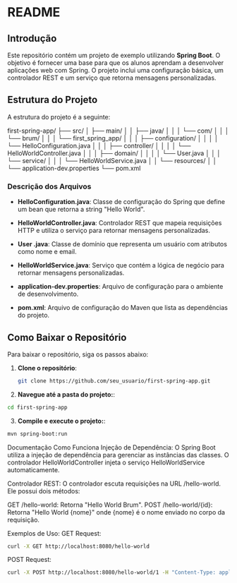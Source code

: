 # README

## Introdução

Este repositório contém um projeto de exemplo utilizando **Spring Boot**. O objetivo é fornecer uma base para que os alunos aprendam a desenvolver aplicações web com Spring. O projeto inclui uma configuração básica, um controlador REST e um serviço que retorna mensagens personalizadas.

## Estrutura do Projeto

A estrutura do projeto é a seguinte:

first-spring-app/
├── src/
│   ├── main/
│   │   ├── java/
│   │   │   └── com/
│   │   │       └── brum/
│   │   │           └── first_spring_app/
│   │   │               ├── configuration/
│   │   │               │   └── HelloConfiguration.java
│   │   │               ├── controller/
│   │   │               │   └── HelloWorldController.java
│   │   │               ├── domain/
│   │   │               │   └── User.java
│   │   │               └── service/
│   │   │                   └── HelloWorldService.java
│   │   └── resources/
│   │       └── application-dev.properties
└── pom.xml

### Descrição dos Arquivos

- **HelloConfiguration.java**: Classe de configuração do Spring que define um bean que retorna a string "Hello World".
  
- **HelloWorldController.java**: Controlador REST que mapeia requisições HTTP e utiliza o serviço para retornar mensagens personalizadas.

- **User  .java**: Classe de domínio que representa um usuário com atributos como nome e email.

- **HelloWorldService.java**: Serviço que contém a lógica de negócio para retornar mensagens personalizadas.

- **application-dev.properties**: Arquivo de configuração para o ambiente de desenvolvimento.

- **pom.xml**: Arquivo de configuração do Maven que lista as dependências do projeto.

## Como Baixar o Repositório

Para baixar o repositório, siga os passos abaixo:

1. **Clone o repositório**:
   ```bash
   git clone https://github.com/seu_usuario/first-spring-app.git
   ```
   
2. **Navegue até a pasta do projeto:**:
  ```bash
  cd first-spring-app
  ```

3. **Compile e execute o projeto:**:
  ```bash
  mvn spring-boot:run
  ```

Documentação
Como Funciona
Injeção de Dependência: O Spring Boot utiliza a injeção de dependência para gerenciar as instâncias das classes. O controlador HelloWorldController injeta o serviço HelloWorldService automaticamente.

Controlador REST: O controlador escuta requisições na URL /hello-world. Ele possui dois métodos:

GET /hello-world: Retorna "Hello World Brum".
POST /hello-world/{id}: Retorna "Hello World {nome}" onde {nome} é o nome enviado no corpo da requisição.

Exemplos de Uso:
GET Request:
  ```bash
  curl -X GET http://localhost:8080/hello-world
  ```

POST Request:
  ```bash
  curl -X POST http://localhost:8080/hello-world/1 -H "Content-Type: application/json" -d '{"name": "Seu Nome", "email": "seuemail@example.com"}'
  ```
